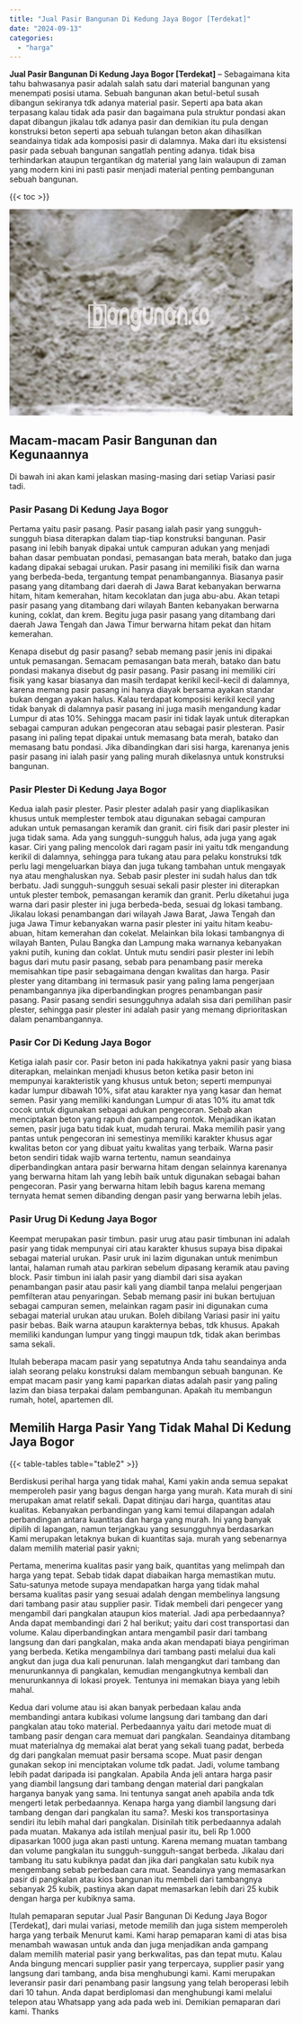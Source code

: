 ```yaml
---
title: "Jual Pasir Bangunan Di Kedung Jaya Bogor [Terdekat]"
date: "2024-09-13"
categories: 
  - "harga"
---
```


**Jual Pasir Bangunan Di Kedung Jaya Bogor \[Terdekat\]** – Sebagaimana kita tahu bahwasanya pasir adalah salah satu dari material bangunan yang menempati posisi utama. Sebuah bangunan akan betul-betul susah dibangun sekiranya tdk adanya material pasir. Seperti apa bata akan terpasang kalau tidak ada pasir dan bagaimana pula struktur pondasi akan dapat dibangun jikalau tdk adanya pasir dan demikian itu pula dengan konstruksi beton seperti apa sebuah tulangan beton akan dihasilkan seandainya tidak ada komposisi pasir di dalamnya. Maka dari itu eksistensi pasir pada sebuah bangunan sangatlah penting adanya. tidak bisa terhindarkan ataupun tergantikan dg material yang lain walaupun di zaman yang modern kini ini pasti pasir menjadi material penting pembangunan sebuah bangunan.

{{< toc >}}

![Jual Pasir Bangunan Di Kedung Jaya Bogor [Terdekat]](/images/jual-pasir-bangunan-63.png)

## Macam-macam Pasir Bangunan dan Kegunaannya

Di bawah ini akan kami jelaskan masing-masing dari setiap Variasi pasir tadi.

### Pasir Pasang Di Kedung Jaya Bogor

Pertama yaitu pasir pasang. Pasir pasang ialah pasir yang sungguh-sungguh biasa diterapkan dalam tiap-tiap konstruksi bangunan. Pasir pasang ini lebih banyak dipakai untuk campuran adukan yang menjadi bahan dasar pembuatan pondasi, pemasangan bata merah, batako dan juga kadang dipakai sebagai urukan. Pasir pasang ini memiliki fisik dan warna yang berbeda-beda, tergantung tempat penambangannya. Biasanya pasir pasang yang ditambang dari daerah di Jawa Barat kebanyakan berwarna hitam, hitam kemerahan, hitam kecoklatan dan juga abu-abu. Akan tetapi pasir pasang yang ditambang dari wilayah Banten kebanyakan berwarna kuning, coklat, dan krem. Begitu juga pasir pasang yang ditambang dari daerah Jawa Tengah dan Jawa Timur berwarna hitam pekat dan hitam kemerahan.

Kenapa disebut dg pasir pasang? sebab memang pasir jenis ini dipakai untuk pemasangan. Semacam pemasangan bata merah, batako dan batu pondasi makanya disebut dg pasir pasang. Pasir pasang ini memiliki ciri fisik yang kasar biasanya dan masih terdapat kerikil kecil-kecil di dalamnya, karena memang pasir pasang ini hanya diayak bersama ayakan standar bukan dengan ayakan halus. Kalau terdapat komposisi kerikil kecil yang tidak banyak di dalamnya pasir pasang ini juga masih mengandung kadar Lumpur di atas 10%. Sehingga macam pasir ini tidak layak untuk diterapkan sebagai campuran adukan pengecoran atau sebagai pasir plesteran. Pasir pasang ini paling tepat dipakai untuk memasang bata merah, batako dan memasang batu pondasi. Jika dibandingkan dari sisi harga, karenanya jenis pasir pasang ini ialah pasir yang paling murah dikelasnya untuk konstruksi bangunan.

### Pasir Plester Di Kedung Jaya Bogor

Kedua ialah pasir plester. Pasir plester adalah pasir yang diaplikasikan khusus untuk memplester tembok atau digunakan sebagai campuran adukan untuk pemasangan keramik dan granit. ciri fisik dari pasir plester ini juga tidak sama. Ada yang sungguh-sungguh halus, ada juga yang agak kasar. Ciri yang paling mencolok dari ragam pasir ini yaitu tdk mengandung kerikil di dalamnya, sehingga para tukang atau para pelaku konstruksi tdk perlu lagi mengeluarkan biaya dan juga tukang tambahan untuk mengayak nya atau menghaluskan nya. Sebab pasir plester ini sudah halus dan tdk berbatu. Jadi sungguh-sungguh sesuai sekali pasir plester ini diterapkan untuk plester tembok, pemasangan keramik dan granit. Perlu diketahui juga warna dari pasir plester ini juga berbeda-beda, sesuai dg lokasi tambang. Jikalau lokasi penambangan dari wilayah Jawa Barat, Jawa Tengah dan juga Jawa Timur kebanyakan warna pasir plester ini yaitu hitam keabu-abuan, hitam kemerahan dan cokelat. Melainkan bila lokasi tambangnya di wilayah Banten, Pulau Bangka dan Lampung maka warnanya kebanyakan yakni putih, kuning dan coklat. Untuk mutu sendiri pasir plester ini lebih bagus dari mutu pasir pasang, sebab para penambang pasir mereka memisahkan tipe pasir sebagaimana dengan kwalitas dan harga. Pasir plester yang ditambang ini termasuk pasir yang paling lama pengerjaan penambangannya jika diperbandingkan progres penambangan pasir pasang. Pasir pasang sendiri sesungguhnya adalah sisa dari pemilihan pasir plester, sehingga pasir plester ini adalah pasir yang memang diprioritaskan dalam penambangannya.

### Pasir Cor Di Kedung Jaya Bogor

Ketiga ialah pasir cor. Pasir beton ini pada hakikatnya yakni pasir yang biasa diterapkan, melainkan menjadi khusus beton ketika pasir beton ini mempunyai karakteristik yang khusus untuk beton; seperti mempunyai kadar lumpur dibawah 10%, sifat atau karakter nya yang kasar dan hemat semen. Pasir yang memiliki kandungan Lumpur di atas 10% itu amat tdk cocok untuk digunakan sebagai adukan pengecoran. Sebab akan menciptakan beton yang rapuh dan gampang rontok. Menjadikan ikatan semen, pasir juga batu tidak kuat, mudah terurai. Maka memilih pasir yang pantas untuk pengecoran ini semestinya memiliki karakter khusus agar kwalitas beton cor yang dibuat yaitu kwalitas yang terbaik. Warna pasir beton sendiri tidak wajib warna tertentu, namun seandainya diperbandingkan antara pasir berwarna hitam dengan selainnya karenanya yang berwarna hitam lah yang lebih baik untuk digunakan sebagai bahan pengecoran. Pasir yang berwarna hitam lebih bagus karena memang ternyata hemat semen dibanding dengan pasir yang berwarna lebih jelas.

### Pasir Urug Di Kedung Jaya Bogor

Keempat merupakan pasir timbun. pasir urug atau pasir timbunan ini adalah pasir yang tidak mempunyai ciri atau karakter khusus supaya bisa dipakai sebagai material urukan. Pasir uruk ini lazim digunakan untuk menimbun lantai, halaman rumah atau parkiran sebelum dipasang keramik atau paving block. Pasir timbun ini ialah pasir yang diambil dari sisa ayakan penambangan pasir atau pasir kali yang diambil tanpa melalui pengerjaan pemfilteran atau penyaringan. Sebab memang pasir ini bukan bertujuan sebagai campuran semen, melainkan ragam pasir ini digunakan cuma sebagai material urukan atau urukan. Boleh dibilang Variasi pasir ini yaitu pasir bebas. Baik warna ataupun karakternya bebas, tdk khusus. Apakah memiliki kandungan lumpur yang tinggi maupun tdk, tidak akan berimbas sama sekali.

Itulah beberapa macam pasir yang sepatutnya Anda tahu seandainya anda ialah seorang pelaku konstruksi dalam membangun sebuah bangunan. Ke empat macam pasir yang kami paparkan diatas adalah pasir yang paling lazim dan biasa terpakai dalam pembangunan. Apakah itu membangun rumah, hotel, apartemen dll.

## Memilih Harga Pasir Yang Tidak Mahal Di Kedung Jaya Bogor

{{< table-tables table="table2" >}}

Berdiskusi perihal harga yang tidak mahal, Kami yakin anda semua sepakat memperoleh pasir yang bagus dengan harga yang murah. Kata murah di sini merupakan amat relatif sekali. Dapat ditinjau dari harga, quantitas atau kualitas. Kebanyakan perbandingan yang kami temui dilapangan adalah perbandingan antara kuantitas dan harga yang murah. Ini yang banyak dipilih di lapangan, namun terjangkau yang sesungguhnya berdasarkan Kami merupakan letaknya bukan di kuantitas saja. murah yang sebenarnya dalam memilih material pasir yakni;

Pertama, menerima kualitas pasir yang baik, quantitas yang melimpah dan harga yang tepat. Sebab tidak dapat diabaikan harga memastikan mutu. Satu-satunya metode supaya mendapatkan harga yang tidak mahal bersama kualitas pasir yang sesuai adalah dengan membelinya langsung dari tambang pasir atau supplier pasir. Tidak membeli dari pengecer yang mengambil dari pangkalan ataupun kios material. Jadi apa perbedaannya? Anda dapat membandingi dari 2 hal berikut; yaitu dari cost transportasi dan volume. Kalau diperbandingkan antara mengambil pasir dari tambang langsung dan dari pangkalan, maka anda akan mendapati biaya pengiriman yang berbeda. Ketika mengambilnya dari tambang pasti melalui dua kali angkut dan juga dua kali penurunan. Ialah mengangkut dari tambang dan menurunkannya di pangkalan, kemudian mengangkutnya kembali dan menurunkannya di lokasi proyek. Tentunya ini memakan biaya yang lebih mahal.

Kedua dari volume atau isi akan banyak perbedaan kalau anda membandingi antara kubikasi volume langsung dari tambang dan dari pangkalan atau toko material. Perbedaannya yaitu dari metode muat di tambang pasir dengan cara memuat dari pangkalan. Seandainya ditambang muat materialnya dg memakai alat berat yang sekali tuang padat, berbeda dg dari pangkalan memuat pasir bersama scope. Muat pasir dengan gunakan sekop ini menciptakan volume tdk padat. Jadi, volume tambang lebih padat daripada isi pangkalan. Apabila Anda jeli antara harga pasir yang diambil langsung dari tambang dengan material dari pangkalan harganya banyak yang sama. Ini tentunya sangat aneh apabila anda tdk mengerti letak perbedaannya. Kenapa harga yang diambil langsung dari tambang dengan dari pangkalan itu sama?. Meski kos transportasinya sendiri itu lebih mahal dari pangkalan. Disinilah titik perbedaannya adalah pada muatan. Makanya ada istilah menjual pasir itu, beli Rp 1.000 dipasarkan 1000 juga akan pasti untung. Karena memang muatan tambang dan volume pangkalan itu sungguh-sungguh-sangat berbeda. Jikalau dari tambang itu satu kubiknya padat dan jika dari pangkalan satu kubik nya mengembang sebab perbedaan cara muat. Seandainya yang memasarkan pasir di pangkalan atau kios bangunan itu membeli dari tambangnya sebanyak 25 kubik, pastinya akan dapat memasarkan lebih dari 25 kubik dengan harga per kubiknya sama.

Itulah pemaparan seputar Jual Pasir Bangunan Di Kedung Jaya Bogor \[Terdekat\], dari mulai variasi, metode memilih dan juga sistem memperoleh harga yang terbaik Menurut kami. Kami harap pemaparan kami di atas bisa menambah wawasan untuk anda dan juga menjadikan anda gampang dalam memilih material pasir yang berkwalitas, pas dan tepat mutu. Kalau Anda bingung mencari supplier pasir yang terpercaya, supplier pasir yang langsung dari tambang, anda bisa menghubungi kami. Kami merupakan leveransir pasir dari penambang pasir langsung yang telah beroperasi lebih dari 10 tahun. Anda dapat berdiplomasi dan menghubungi kami melalui telepon atau Whatsapp yang ada pada web ini. Demikian pemaparan dari kami. Thanks
